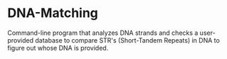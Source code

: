 # DNA-Matching

Command-line program that analyzes DNA strands and checks a user-provided database to compare STR's (Short-Tandem Repeats) in DNA to figure out whose DNA is provided.
